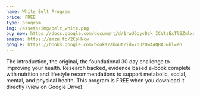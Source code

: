```yaml
---
name: White Belt Program
price: FREE
type: program
img: /assets/img/belt_white.png
buy_now: https://docs.google.com/document/d/1rwU6oyvDzk_ICVtzExTlSZmlxq_feasBF9Z4AVinUUw/edit?usp=sharing
amazon: https://amzn.to/2CpHNcw
google: https://books.google.com/books/about?id=7032DwAAQBAJ&hl=en
---
```


The introduction, the original, the foundational 30 day challenge to improving your health.  Research backed, evidence based e-book complete with nutrition and lifestyle recommendations to support metabolic, social, mental, and physical health. This program is FREE when you download it directly (view on Google Drive).


